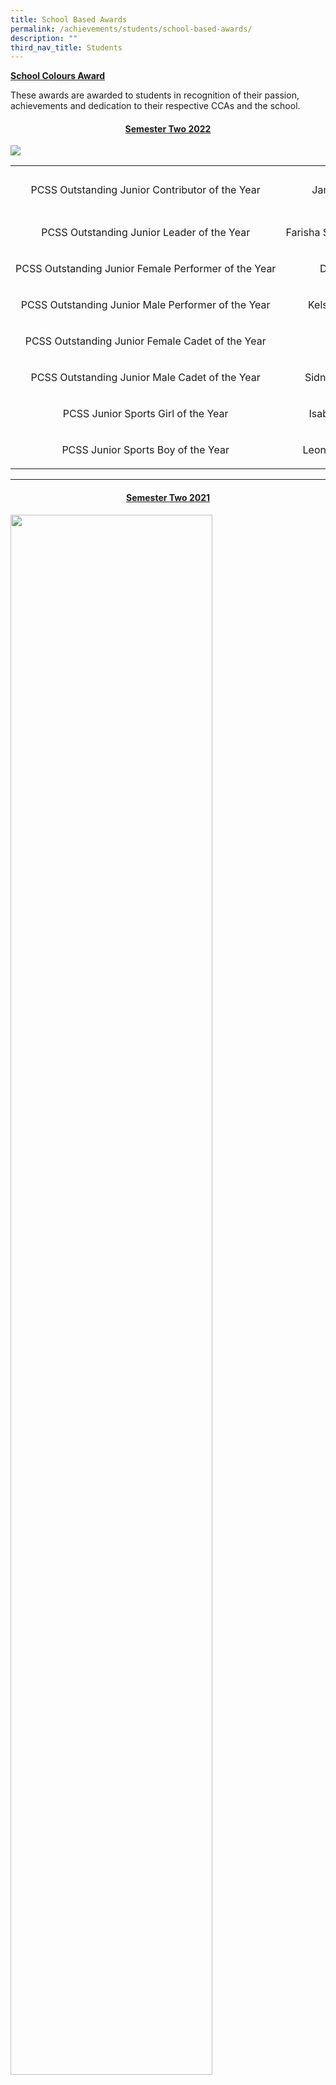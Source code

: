 ```yaml
---
title: School Based Awards
permalink: /achievements/students/school-based-awards/
description: ""
third_nav_title: Students
---
```

<p><strong><u>School Colours Award</u></strong></p>
<p>These awards are awarded to students in recognition of their passion, achievements and dedication to their respective CCAs and the school.</p>
<h4 style="text-align: center;"><strong><u>Semester Two 2022</u></strong></h4>
<img src="/images/sba.png">
<table width="500">
<tbody>
<tr>
<td style="text-align: center;" nowrap="nowrap" width="252">
<p>PCSS Outstanding Junior Contributor of the Year</p>
</td>
<td style="text-align: center;" nowrap="nowrap" width="186">
<p>Jamie Rais Sahfiee</p>
</td>
<td style="text-align: center;" nowrap="nowrap" width="48">
<p>2C4</p>
</td>
<td style="text-align: center;" width="138">
<p>Aeromodelling Club</p>
</td>
</tr>
<tr>
<td style="text-align: center;" nowrap="nowrap" width="252">
<p>PCSS Outstanding Junior Leader of the Year</p>
</td>
<td style="text-align: center;" nowrap="nowrap" width="186">
<p>Farisha Syakira Binti Shahdaly</p>
</td>
<td style="text-align: center;" nowrap="nowrap" width="48">
<p>2C3</p>
</td>
<td style="text-align: center;" width="138">
<p>Student Council</p>
</td>
</tr>
<tr>
<td style="text-align: center;" nowrap="nowrap" width="252">
<p>PCSS Outstanding Junior Female Performer of the Year</p>
</td>
<td style="text-align: center;" nowrap="nowrap" width="186">
<p>Darriel Chan En</p>
</td>
<td style="text-align: center;" nowrap="nowrap" width="48">
<p>2C4</p>
</td>
<td style="text-align: center;" width="138">
<p>Modern Dance</p>
</td>
</tr>
<tr>
<td style="text-align: center;" nowrap="nowrap" width="252">
<p>PCSS Outstanding Junior Male Performer of the Year</p>
</td>
<td style="text-align: center;" nowrap="nowrap" width="186">
<p>Kelson Tan Kai Heng</p>
</td>
<td style="text-align: center;" nowrap="nowrap" width="48">
<p>2C1</p>
</td>
<td style="text-align: center;" width="138">
<p>Concert Band</p>
</td>
</tr>
<tr>
<td style="text-align: center;" nowrap="nowrap" width="252">
<p>PCSS Outstanding Junior Female Cadet of the Year</p>
</td>
<td style="text-align: center;" nowrap="nowrap" width="186">
<p>Sharel Chew</p>
</td>
<td style="text-align: center;" nowrap="nowrap" width="48">
<p>2C4</p>
</td>
<td style="text-align: center;" nowrap="nowrap" width="138">
<p>Girl Guides</p>
</td>
</tr>
<tr>
<td style="text-align: center;" nowrap="nowrap" width="252">
<p>PCSS Outstanding Junior Male Cadet of the Year</p>
</td>
<td style="text-align: center;" nowrap="nowrap" width="186">
<p>Sidney Gabriel Morais</p>
</td>
<td style="text-align: center;" nowrap="nowrap" width="48">
<p>2C4</p>
</td>
<td style="text-align: center;" nowrap="nowrap" width="138">
<p>NCC(Sea)</p>
</td>
</tr>
<tr>
<td style="text-align: center;" nowrap="nowrap" width="252">
<p>PCSS Junior Sports Girl of the Year</p>
</td>
<td style="text-align: center;" nowrap="nowrap" width="186">
<p>Isabella Chin Shi Rui</p>
</td>
<td style="text-align: center;" nowrap="nowrap" width="48">
<p>2C3</p>
</td>
<td style="text-align: center;" nowrap="nowrap" width="138">
<p>Softball</p>
</td>
</tr>
<tr>
<td style="text-align: center;" nowrap="nowrap" width="252">
<p>PCSS Junior Sports Boy of the Year</p>
</td>
<td style="text-align: center;" nowrap="nowrap" width="186">
<p>Leong Le Xin Benjamin</p>
</td>
<td style="text-align: center;" nowrap="nowrap" width="48">
<p>2C1</p>
</td>
<td style="text-align: center;" nowrap="nowrap" width="138">
<p>Softball</p>
</td>
</tr>
</tbody>
</table>
<hr>
<h4 style="text-align: center;"><strong><u>Semester Two 2021</u></strong></h4>
<img style="width: 80%;" src="/images/sba1.png">
<p style="text-align: center;"><b>Peicai Colours Award (Clubs and Societies)</b></p>
<img style="width: 80%;" src="/images/sba2.png">
<p style="text-align: center;"><strong>Peicai Colours Award (Performing Arts)</strong></p>
<img style="width: 80%;" src="/images/sba3.png">
<p style="text-align: center;"><strong>Peicai Colours Award (Sports)</strong></p>
<img style="width: 80%;" src="/images/sba4.png">
<p style="text-align: center;"><strong>Peicai Colours Award (Uniformed Groups)</strong></p>
<img style="width: 80%;" src="/images/sba5.png">
<p style="text-align: center;"><strong>Peicai Colours Award (Leadership)</strong></p>
<img style="width: 80%;" src="/images/sba6.jpg"><br>
<img style="width: 80%;" src="/images/sba7.jpg"><br>
<img style="width: 80%;" src="/images/sba8.jpg"><br>
<img style="width: 80%;" src="/images/sba9.jpg"><br>
<img style="width: 80%;" src="/images/sba10.jpg"><br>
<img style="width: 80%;" src="/images/sba11.jpg"><br>
<img style="width: 80%;" src="/images/sba12.jpg"><br>
<img style="width: 80%;" src="/images/sba13.jpg"><br>